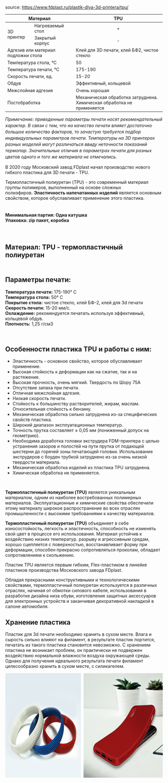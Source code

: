
source: https://www.fdplast.ru/plastik-dlya-3d-printera/tpu/

<div class="tab-item active">
                        <table class="table-plastik-3d">
	<thead>
		<tr>
			<th colspan="2">Материал</th>
			<th>TPU</th>
		</tr>
	</thead>
	<tbody>
		<tr>
			<td rowspan="2">3D принтер</td>
			<td>Нагреваемый стол</td>
			<td style="text-align: center;">+</td>
		</tr>
		<tr>
			<td>Закрытый корпус</td>
			<td style="text-align: center;">-</td>
		</tr>
		<tr>
			<td colspan="2">Адгезив или материал подложки стола</td>
			<td>Клей для 3D печати, клей БФ2, чистое стекло</td>
		</tr>
		<tr>
			<td colspan="2">Температура стола,&nbsp;°С</td>
			<td>50</td>
		</tr>
		<tr>
			<td colspan="2">Температура печати,&nbsp;°С</td>
			<td>175-190</td>
		</tr>
		<tr>
			<td colspan="2">Скорость печати,&nbsp;ед.</td>
			<td>15-20</td>
		</tr>
		<tr>
			<td colspan="2">Обдув</td>
			<td>Эффективный, кольцевой</td>
		</tr>
		<tr>
			<td colspan="2">Межслойная адгезия</td>
			<td>Очень хорошая</td>
		</tr>
		<tr>
			<td colspan="2">Постобработка</td>
			<td>Механическая обработка затруднена. Химическая обработка не применяется</td>
		</tr>
	</tbody>
</table>

<p style="font-style: italic;font-size: 14px;line-height: 20px;">Примечание: приведенные параметры печати носят рекомендательный характер. В связи с тем, что на качество печати влияет достаточно большое количество факторов, то зачастую требуется подбор индивидуальных параметров печати. Температуры на 3D принтерах разных моделей могут различаться ввиду неточности показаний термопар. Значительные отличия в параметрах печати для разных цветов одного и того же материала не отмечались.</p>

<div class="text_new_block">
                    <style type="text/css">.shTable.price.this td, .shTable.price.this th {font:12px/12px Verdana, Helvetica, sans-serif;	line-height: 17px;}
</style>
<p>В 2020 году Московский завод FDplast начал производство нового гибкого пластика для 3D печати - TPU.</p>
Термопластичный полиуретан (TPU) - это современный материал группы полимеров, выполненный на основе сложных полиэфиров.&nbsp;<span style="font-weight: bold;">Эластичность напечатанных изделий&nbsp;</span>является основным свойством, которое обуславливает применение этого пластика.

<h4><br>
<span style="font-weight: bold;">Минимальная&nbsp;партия:</span>&nbsp;Одна катушка<br>
<span style="font-weight: bold;">Упаковка:</span>&nbsp;zip пакет, коробка</h4>

<p>&nbsp;</p>

<h2><span style="font-weight: bold;">Материал:</span>&nbsp;TPU&nbsp;- термопластичный полиуретан<br>
&nbsp;</h2>

<h2><span style="font-weight: bold;">Параметры печати:</span></h2>

<div>
<div><strong>Температура печати:</strong>&nbsp;175-190° С</div>

<div><strong>Температура стола:</strong>&nbsp;50° С</div>

<div><strong>Покрытие стола:&nbsp;</strong>чистое стекло, клей БФ-2, клей для 3d печати</div>

<div><strong>Скорость печати:</strong>&nbsp;15-20 мм/с.</div>

<div><strong>Охлаждение:</strong>&nbsp;рекомендуется печатать используя эффективный, кольцевой обдув.&nbsp;</div>

<div><strong>Плотность:</strong>&nbsp;1,25&nbsp;г/см3</div>
</div>

<p>&nbsp;</p>

<h2><strong>Особенности&nbsp;пластика TPU и работы с ним:</strong></h2>

<ul>
	<li>Эластичность - основное свойство, которое обуславливает применение.</li>
	<li>Высокая стойкость к деформации как на сжатие, так и на растяжение.</li>
	<li>Высокая прочность,&nbsp;очень мягкий. Твердость по Шору 75А</li>
	<li>Отсутствие запаха при печати.</li>
	<li>Отличная межслойная адгезия.</li>
	<li>Низкая скорость печати.</li>
	<li>Стойкость к большинству растворителей, жирам, маслам. Относительная стойкость к бензину.</li>
	<li>Механическая обработка сильно затруднена из-за&nbsp;специфических свойств пластика.</li>
	<li>Широкий диапазон&nbsp;эксплуатационных температур.</li>
	<li>Точность прутка составляет&nbsp;± 0,05 мм (пониженный допуск на геометрию).</li>
	<li>Необходима доработка головки экструдера FDM-принтера с целью устранения зазоров и полостей на пути прутка от подающей шестерни до горячей зоны печатающей головки. Использование экструдеров с боуден трубкой затруднено из-за очень низкой твердости материала.</li>
	<li>Механическая обработка изделий из пластика TPU затруднена.</li>
	<li>Химическая&nbsp;обработка&nbsp;не применяется.&nbsp;</li>
</ul>

<p>&nbsp;</p>

<p><strong>Термопластичный полиуретан (TPU)</strong> является уникальным материалом, одним из наиболее востребованных полимерных материалов. Эксплуатационные и химические свойства обеспечили этому материалу широкое распространение во всех отраслях промышленности с высокими требованиями к качеству материалов.</p>

<p><strong>Термопластичный полиуретан (TPU)</strong> объединяет в себе износостойкость, легкость и эластичность,&nbsp;способность не изменять свой цвет в процессе его использования. Материал устойчив к воздействию низких температур. разрыву и агрессивным средам, хорошо сцепляется с поверхностью, восстанавливает форму при деформации, способен прекрасно сопротивляться проколам,&nbsp;обладает сопротивлением к скольжению.</p>

<p>Пластик TPU является первым гибким, Flex-пластиком в линейке пластиков производства Московского завода FDplast.</p>

<p>Обладая прекрасными конструктивными и технологическими свойствами, термопластичный полиуретан используется в различных отраслях, начиная от обмотки силового кабеля,&nbsp;использования в разработке дизайна низа обуви, изготовления защитных аксессуаров для электронных устройств и заканчивая декоративной накладкой в салоне автомобиля.</p>

<h2><strong>Хранение пластика</strong></h2>

<p>Пластик для 3d&nbsp;печати необходимо хранить в сухом месте. Влага и сырость сильно влияют на филамент, в результате пластик портится, печатать из такого пластика становится невозможно. С хранением пластика не возникает проблем, он практически не подвержен воздействию нормальной влажности воздуха окружающей среды. Однако для получения идеального результата печати филамент целесообразно хранить в сухом месте, с силикагелем.</p>

<p><img alt="" height="334" src="img/TPU_FD_napechatannye-izdeliy.jpg" style="float:left" width="800"></p>


